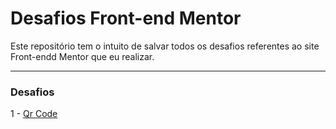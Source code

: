 # Desafios Front-end Mentor

Este repositório tem o intuito de salvar todos os desafios referentes ao site Front-endd Mentor que eu realizar. 

---

### Desafios

1 - <a href="https://desafios-front-end-mentor-nurux.vercel.app" target="_blank">Qr Code</a>
